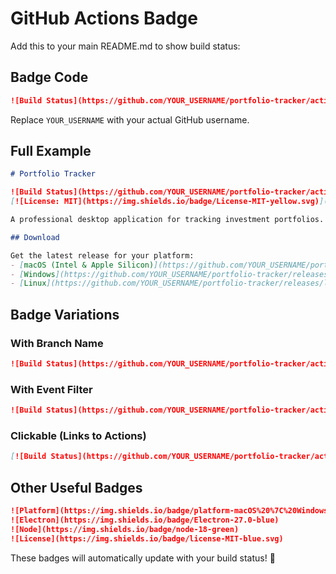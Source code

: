 # GitHub Actions Badge

Add this to your main README.md to show build status:

## Badge Code

```markdown
![Build Status](https://github.com/YOUR_USERNAME/portfolio-tracker/actions/workflows/build.yml/badge.svg)
```

Replace `YOUR_USERNAME` with your actual GitHub username.

## Full Example

```markdown
# Portfolio Tracker

![Build Status](https://github.com/YOUR_USERNAME/portfolio-tracker/actions/workflows/build.yml/badge.svg)
[![License: MIT](https://img.shields.io/badge/License-MIT-yellow.svg)](https://opensource.org/licenses/MIT)

A professional desktop application for tracking investment portfolios.

## Download

Get the latest release for your platform:
- [macOS (Intel & Apple Silicon)](https://github.com/YOUR_USERNAME/portfolio-tracker/releases/latest)
- [Windows](https://github.com/YOUR_USERNAME/portfolio-tracker/releases/latest)
- [Linux](https://github.com/YOUR_USERNAME/portfolio-tracker/releases/latest)
```

## Badge Variations

### With Branch Name
```markdown
![Build Status](https://github.com/YOUR_USERNAME/portfolio-tracker/actions/workflows/build.yml/badge.svg?branch=main)
```

### With Event Filter
```markdown
![Build Status](https://github.com/YOUR_USERNAME/portfolio-tracker/actions/workflows/build.yml/badge.svg?event=push)
```

### Clickable (Links to Actions)
```markdown
[![Build Status](https://github.com/YOUR_USERNAME/portfolio-tracker/actions/workflows/build.yml/badge.svg)](https://github.com/YOUR_USERNAME/portfolio-tracker/actions)
```

## Other Useful Badges

```markdown
![Platform](https://img.shields.io/badge/platform-macOS%20%7C%20Windows%20%7C%20Linux-lightgrey)
![Electron](https://img.shields.io/badge/Electron-27.0-blue)
![Node](https://img.shields.io/badge/node-18-green)
![License](https://img.shields.io/badge/license-MIT-blue.svg)
```

These badges will automatically update with your build status! 🎉
